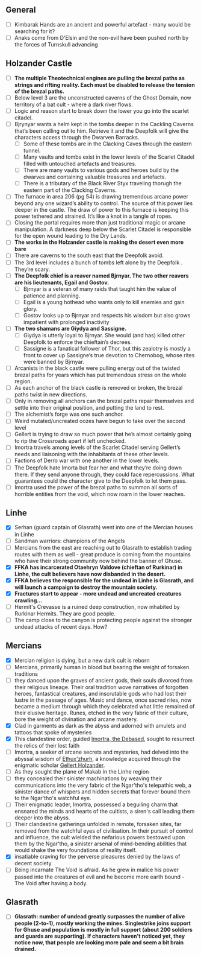 ## General

- [ ] Kimbarak Hands are an ancient and powerful artefact - many would be searching for it?
- [ ] Anaks come from D'Elsin and the non-evil have been pushed north by the forces of Turnskull advancing

## Holzander Castle

- [ ] **The multiple Theotechnical engines are pulling the brezal paths as strings and rifting reality. Each must be disabled to release the tension of the brezal paths.**
- [ ] Below level 3 are the unconstructed caverns of the Ghost Domain, now territory of a bat cult - where a dark river flows.
- [ ] Logic and reason start to break down the lower you go into the scarlet citadel.
- [ ] Bjrynyar wants a helm kept in the tombs deeper in the Cackling Caverns that’s been calling out to him. Retrieve it and the Deepfolk will give the characters access through the Dwarven Barracks.
	- [ ] Some of these tombs are in the Clacking Caves through the eastern tunnel.
	- [ ] Many vaults and tombs exist in the lower levels of the Scarlet Citadel filled with untouched artefacts and treasures.
	- [ ] There are many vaults to various gods and heroes build by the dwarves and containing valuable treasures and artefacts.
	- [ ] There is a tributary of the Black River Styx traveling thorugh the eastern part of the Clacking Caverns.
- [ ] The furnace in area 206 (pg 54) is drawing tremendous arcane power beyond any one wizard’s ability to control. The source of this power lies deeper in the castle. The draw of power to this furnace is keeping this power tethered and strained. It’s like a knot in a tangle of ropes.
- [ ] Closing the portal requires more than just traditional magic or arcane manipulation. A darkness deep below the Scarlet Citadel is responsible for the open wound leading to the Dry Lands.
- [ ] **The works in the Holzander castle is making the desert even more bare**
- [ ] There are caverns to the south east that the Deepfolk avoid.
- [ ] The 3rd level includes a bunch of tombs left alone by the Deepfolk . They’re scary.
- [ ] **The Deepfolk chief is a reaver named Bjrnyar. The two other reavers are his lieutenants, Egail and Gostov.**
	- [ ] Bjrnyar is a veteran of many raids that taught him the value of patience and planning.
	- [ ] Egail is a young hothead who wants only to kill enemies and gain glory.
	- [ ] Gostov looks up to Bjrnyar and respects his wisdom but also grows impatient with prolonged inactivity
- [ ] **The two shamans are Giydya and Sassigne.**
	- [ ] Giydya is utterly loyal to Bjrnyar. She would (and has) killed other Deepfolk  to enforce the chieftain’s decrees.
	- [ ] Sassigne is a fanatical follower of Thor, but this zealotry is mostly a front to cover up Sassigne’s true devotion to Chernobog, whose rites were banned by Bjrnyar.
- [ ] Arcanists in the black castle were pulling energy out of the twisted brezal paths for years which has put tremendous stress on the whole region.
- [ ] As each anchor of the black castle is removed or broken, the brezal paths twist in new directions.
- [ ] Only in removing all anchors can the brezal paths repair themselves and settle into their original position, and putting the land to rest.
- [ ] The alchemist’s forge was one such anchor.
- [ ] Weird mutated/uncreated oozes have begun to take over the second level
- [ ] Gellert is trying to draw so much power that he’s almost certainly going to rip the Crossroads apart if left unchecked.
- [ ] Imortra travels among levels of the Scarlet Citadel serving Gellert’s needs and liaisoning with the inhabitants of these other levels.
- [ ] Factions of Derro war with one another in the lower levels.
- [ ] The Deepfolk  hate Imorta but fear her and what they’re doing down there. If they send anyone through, they could face repercussions. What guarantees could the character give to the Deepfolk to let them pass.
- [ ] Imortra used the power of the brezal paths to summon all sorts of horrible entities from the void, which now roam in the lower reaches.

## Linhe

- [x] Serhan (guard captain of Glasrath) went into one of the Mercian houses in Linhe
- [ ] Sandman warriors: champions of the Angels
- [ ] Mercians from the east are reaching out to Glasrath to establish trading routes with them as well - great produce is coming from the mountains who have their strong community now behind the banner of Ghuse.
- [x] **FFKA has incarcerated Otaehryn Valdove (chieftan of Rurkinar) in Linhe, the cult believers have now disbanded in the desert.**
- [x] **FFKA believes the responsible for the undead in Linhe is Glasrath, and will launch a campaign to destroy the mountain society.**
- [x] **Fractures start to appear - more undead and uncreated creatures crawling...**
- [ ] Hermit's Crevasse is a ruined deep construction, now inhabited by Rurkinar Hermits. They are good people.
- [ ] The camp close to the canyon is protecting people against the stronger undead attacks of recent days. How?

## Mercians

- [x] Mercian religion is dying, but a new dark cult is reborn
- [ ] Mercians, primarily human in blood but bearing the weight of forsaken traditions
- [ ] they danced upon the graves of ancient gods, their souls divorced from their religious lineage. Their oral tradition wove narratives of forgotten heroes, fantastical creatures, and inscrutable gods who had lost their lustre in the passage of ages. Music and dance, once sacred rites, now became a medium through which they celebrated what little remained of their elusive heritage. Runes, etched in the very fabric of their culture, bore the weight of divination and arcane mastery. 
- [x] Clad in garments as dark as the abyss and adorned with amulets and tattoos that spoke of mysteries
- [x] This clandestine order, guided [Imortra, the Debased](campaign/arrival/npcs/imortra.md), sought to resurrect the relics of their lost faith
- [ ] Imortra, a seeker of arcane secrets and mysteries, had delved into the abyssal wisdom of [Ethux'zhurh](campaign/arrival/context/religions.md#Ethux'zhurh), a knowledge acquired through the enigmatic scholar [Gellert Holzander](campaign/arrival/npcs/gellert.md). 
- [ ] As they sought the plane of Makab in the Linhe region
- [ ] they concealed their sinister machinations by weaving their communications into the very fabric of the Ngar'tho's telepathic web, a sinister dance of whispers and hidden secrets that forever bound them to the Ngar'tho's watchful eye. 
- [ ] Their enigmatic leader, Imortra, possessed a beguiling charm that ensnared the minds and hearts of the cultists, a siren's call leading them deeper into the abyss.
- [ ] Their clandestine gatherings unfolded in remote, forsaken sites, far removed from the watchful eyes of civilisation. In their pursuit of control and influence, the cult wielded the nefarious powers bestowed upon them by the Ngar'tho, a sinister arsenal of mind-bending abilities that would shake the very foundations of reality itself.
- [x] insatiable craving for the perverse pleasures denied by the laws of decent society
- [ ] Being incarnate The Void is afraid. As he grew in malice his power passed into the creatures of evil and he become more earth bound - The Void after having a body.

## Glasrath

- [ ] **Glasrath: number of undead greatly surpasses the number of alive people (2-to-1), mostly working the mines. Singlestrike joins support for Ghuse and population is mostly in full support (about 200 soldiers and guards are supporting). If characters haven't noticed yet, they notice now, that people are looking more pale and seem a bit brain drained.**
